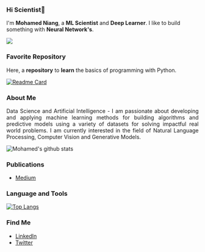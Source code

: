 ### Hi Scientist👋

I'm **Mohamed Niang**, a **ML Scientist** and **Deep Learner**. I like to build something with **Neural Network's**.

<a href="https://github.com/antonkomarev/github-profile-views-counter">
    <img src="https://komarev.com/ghpvc/?username=Niangmohamed">
</a>

### Favorite Repository

Here, a **repository** to **learn** the basics of programming with Python.

[![Readme Card](https://github-readme-stats.vercel.app/api/pin/?username=Niangmohamed&repo=The-fundamentals-of-Python)](https://github.com/Niangmohamed/The-fundamentals-of-Python)

### About Me

<p align="justify"> Data Science and Artificial Intelligence - I am passionate about developing and applying machine learning methods for building algorithms and predictive models using a variety of datasets for solving impactful real world problems. I am currently interested in the field of Natural Language Processing, Computer Vision and Generative Models.</p>

![Mohamed's github stats](https://github-readme-stats.vercel.app/api?username=Niangmohamed&count_private=true&show_icons=true&theme=vue)

### Publications

- [Medium](https://niango777.medium.com/) 

### Language and Tools

[![Top Langs](https://github-readme-stats.vercel.app/api/top-langs/?username=Niangmohamed&langs_count=10)](https://github.com/Niangmohamed/github-readme-stats)

### Find Me
- [LinkedIn](https://www.linkedin.com/in/mohamed-niang-45a698133/)
- [Twitter](https://twitter.com/Moha__niang) 

<!--
**Niangmohamed/Niangmohamed** is a ✨ _special_ ✨ repository because its `README.md` (this file) appears on your GitHub profile.

Here are some ideas to get you started:

- 🔭 I’m currently working on ...
- 🌱 I’m currently learning ...
- 👯 I’m looking to collaborate on ...
- 🤔 I’m looking for help with ...
- 💬 Ask me about ...
- 📫 How to reach me: ...
- 😄 Pronouns: ...
- ⚡ Fun fact: ...
-->
